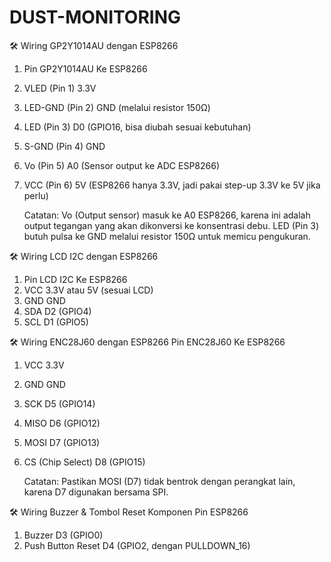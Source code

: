 # DUST-MONITORING

🛠 Wiring GP2Y1014AU dengan ESP8266
1.	Pin GP2Y1014AU	Ke ESP8266
2.	VLED (Pin 1)	3.3V
3.	LED-GND (Pin 2)	GND (melalui resistor 150Ω)
4.	LED (Pin 3)	D0 (GPIO16, bisa diubah sesuai kebutuhan)
5.	S-GND (Pin 4)	GND
6.	Vo (Pin 5)	A0 (Sensor output ke ADC ESP8266)
7.	VCC (Pin 6)	5V (ESP8266 hanya 3.3V, jadi pakai step-up 3.3V ke 5V jika perlu)

    Catatan:
        Vo (Output sensor) masuk ke A0 ESP8266, karena ini adalah output tegangan yang akan dikonversi ke konsentrasi debu.
        LED (Pin 3) butuh pulsa ke GND melalui resistor 150Ω untuk memicu pengukuran.

🛠 Wiring LCD I2C dengan ESP8266
1.	Pin LCD I2C	Ke ESP8266
2.	VCC	3.3V atau 5V (sesuai LCD)
3.	GND	GND
4.	SDA	D2 (GPIO4)
5.	SCL	D1 (GPIO5)

🛠 Wiring ENC28J60 dengan ESP8266
Pin ENC28J60	Ke ESP8266
1.	VCC	3.3V
2.	GND	GND
3.	SCK	D5 (GPIO14)
4.	MISO	D6 (GPIO12)
5.	MOSI	D7 (GPIO13)
6.	CS (Chip Select)	D8 (GPIO15)

    Catatan:
        Pastikan MOSI (D7) tidak bentrok dengan perangkat lain, karena D7 digunakan bersama SPI.

🛠 Wiring Buzzer & Tombol Reset
Komponen	Pin ESP8266
1.	Buzzer	D3 (GPIO0)
2.	Push Button Reset	D4 (GPIO2, dengan PULLDOWN_16)
